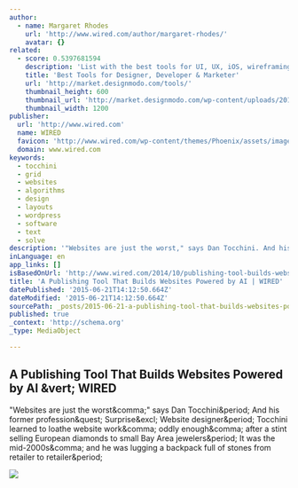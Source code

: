 ```yaml
---
author:
  - name: Margaret Rhodes
    url: 'http://www.wired.com/author/margaret-rhodes/'
    avatar: {}
related:
  - score: 0.5397681594
    description: 'List with the best tools for UI, UX, iOS, wireframing, prototyping, productivity, marketing and more. Only top proven time applications that we use everyday.'
    title: 'Best Tools for Designer, Developer & Marketer'
    url: 'http://market.designmodo.com/tools/'
    thumbnail_height: 600
    thumbnail_url: 'http://market.designmodo.com/wp-content/uploads/2015/06/facebook-image.jpg'
    thumbnail_width: 1200
publisher:
  url: 'http://www.wired.com'
  name: WIRED
  favicon: 'http://www.wired.com/wp-content/themes/Phoenix/assets/images/favicon.ico'
  domain: www.wired.com
keywords:
  - tocchini
  - grid
  - websites
  - algorithms
  - design
  - layouts
  - wordpress
  - software
  - text
  - solve
description: '"Websites are just the worst," says Dan Tocchini. And his former profession? Surprise! Website designer. Tocchini learned to loathe website work, oddly enough, after a stint selling European diamonds to small Bay Area jewelers. It was the mid-2000s, and he was lugging a backpack full of stones from retailer to retailer.'
inLanguage: en
app_links: []
isBasedOnUrl: 'http://www.wired.com/2014/10/publishing-tool-builds-websites-powered-ai/?mbid=social_twitter#slide-id-1590909'
title: 'A Publishing Tool That Builds Websites Powered by AI | WIRED'
datePublished: '2015-06-21T14:12:50.664Z'
dateModified: '2015-06-21T14:12:50.664Z'
sourcePath: _posts/2015-06-21-a-publishing-tool-that-builds-websites-powered-by-ai-or-wired.md
published: true
_context: 'http://schema.org'
_type: MediaObject

---
```

<article style=""><h1>A Publishing Tool That Builds Websites Powered by AI &amp;vert; WIRED</h1><p>"Websites are just the worst&amp;comma;" says Dan Tocchini&amp;period; And his former profession&amp;quest; Surprise&amp;excl; Website designer&amp;period; Tocchini learned to loathe website work&amp;comma; oddly enough&amp;comma; after a stint selling European diamonds to small Bay Area jewelers&amp;period; It was the mid-2000s&amp;comma; and he was lugging a backpack full of stones from retailer to retailer&amp;period;</p><img src="http://www.wired.com/wp-content/uploads/2014/10/pubtool-ft.jpg" /></article>